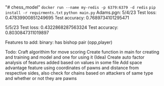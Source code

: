 "# chess_model" 
```docker run --name my-redis -p 6379:6379 -d redis```
```pip install -r requirments.txt```
```python main.py```
Adams.pgn:
5/4/23
Test loss: 0.47839900851249695
Test accuracy: 0.7689734101295471

5/5/23
Test loss: 0.4322868287563324
Test accuracy: 0.8030847311019897

Features to add:
binary: has bishop pair (opp,player)

Todo:
Craft algorithim for move scoring
Create function in main for creating and training and model and one for using it
(Idea) Create auto factor analysis of features added based on values in some file
Add space advantage feature using coordinates of pawns and distance from respective sides, also check for chains based on attackers of same type and whether or not they are pawns
